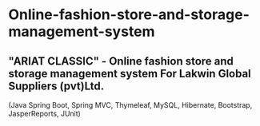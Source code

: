 # Online-fashion-store-and-storage-management-system

## "ARIAT CLASSIC" - Online fashion store and storage management system For Lakwin Global Suppliers (pvt)Ltd. 

(Java Spring Boot, Spring MVC, Thymeleaf, MySQL, Hibernate, Bootstrap, JasperReports, JUnit)

